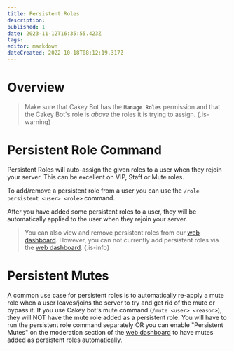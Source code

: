 ```yaml
---
title: Persistent Roles
description: 
published: 1
date: 2023-11-12T16:35:55.423Z
tags: 
editor: markdown
dateCreated: 2022-10-18T08:12:19.317Z
---
```


# Overview

> Make sure that Cakey Bot has the **`Manage Roles`** permission and that the Cakey Bot's role is _above_ the roles it is trying to assign.
{.is-warning}

# Persistent Role Command

Persistent Roles will auto-assign the given roles to a user when they rejoin your server. This can be excellent on VIP, Staff or Mute roles.

To add/remove a persistent role from a user you can use the `/role persistent <user> <role>` command.

After you have added some persistent roles to a user, they will be automatically applied to the user when they rejoin your server.

> You can also view and remove persistent roles from our [web dashboard](https://cakey.bot/dashboard/public). However, you can not currently add persistent roles via the [web dashboard](https://cakey.bot/dashboard/public).
{.is-info}

# Persistent Mutes

A common use case for persistent roles is to automatically re-apply a mute role when a user leaves/joins the server to try and get rid of the mute or bypass it. If you use Cakey bot's mute command \(`/mute <user> <reason>`\), they will NOT have the mute role added as a persistent role. You will have to run the persistent role command separately OR you can enable "Persistent Mutes" on the moderation section of the [web dashboard](https://cakey.bot/dashboard/public) to have mutes added as persistent roles automatically.
